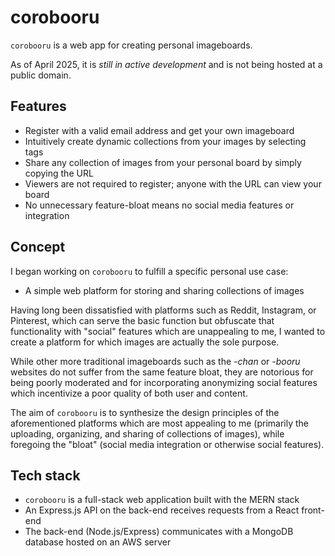 # corobooru

`corobooru` is a web app for creating personal imageboards.

As of April 2025, it is _still in active development_ and is not being hosted at a public domain.

## Features
- Register with a valid email address and get your own imageboard
- Intuitively create dynamic collections from your images by selecting tags
- Share any collection of images from your personal board by simply copying the URL
- Viewers are not required to register; anyone with the URL can view your board
- No unnecessary feature-bloat means no social media features or integration

## Concept
I began working on `corobooru` to fulfill a specific personal use case:

- A simple web platform for storing and sharing collections of images

Having long been dissatisfied with platforms such as Reddit, Instagram, or Pinterest, which can serve the basic function but obfuscate that functionality with "social" features which are unappealing to me, I wanted to create a platform for which images are actually the sole purpose.

While other more traditional imageboards such as the _-chan_ or _-booru_ websites do not suffer from the same feature bloat, they are notorious for being poorly moderated and for incorporating anonymizing social features which incentivize a poor quality of both user and content.

The aim of `corobooru` is to synthesize the design principles of the aforementioned platforms which are most appealing to me (primarily the uploading, organizing, and sharing of collections of images), while foregoing the "bloat" (social media integration or otherwise social features).

## Tech stack
- `corobooru` is a full-stack web application built with the MERN stack
- An Express.js API on the back-end receives requests from a React front-end
- The back-end (Node.js/Express) communicates with a MongoDB database hosted on an AWS server
